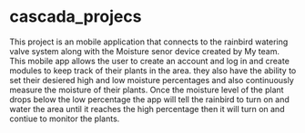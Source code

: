 # cascada_projecs
This project is an mobile application that connects to the rainbird watering valve system along with the Moisture senor device created by My team.
This mobile app allows the user to create an account and log in and create modules to keep track of their plants in the area. they also have the ability to set their desiered high and low moisture percentages and also continuously measure the moisture of their plants. Once the moisture level of the plant drops below the low percentage the app will tell the rainbird to turn on and water the area until it reaches the high percentage then it will turn on and contiue to monitor the plants.

